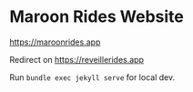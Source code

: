 # Maroon Rides Website
https://maroonrides.app

Redirect on https://reveillerides.app

Run `bundle exec jekyll serve` for local dev.
